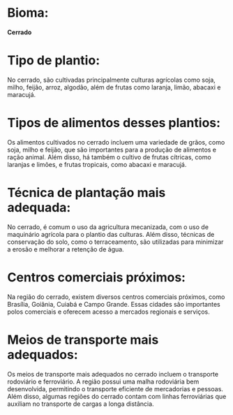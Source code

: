 # Bioma: 
**Cerrado**

# Tipo de plantio: 
No cerrado, são cultivadas principalmente culturas agrícolas como soja, milho, feijão, arroz, algodão, além de frutas como laranja, limão, abacaxi e maracujá. 

# Tipos de alimentos desses plantios:
 Os alimentos cultivados no cerrado incluem uma variedade de grãos, como soja, milho e feijão, que são importantes para a produção de alimentos e ração animal. Além disso, há também o cultivo de frutas cítricas, como laranjas e limões, e frutas tropicais, como abacaxi e maracujá. 

# Técnica de plantação mais adequada:
 No cerrado, é comum o uso da agricultura mecanizada, com o uso de maquinário agrícola para o plantio das culturas. Além disso, técnicas de conservação do solo, como o terraceamento, são utilizadas para minimizar a erosão e melhorar a retenção de água. 

# Centros comerciais próximos:
 Na região do cerrado, existem diversos centros comerciais próximos, como Brasília, Goiânia, Cuiabá e Campo Grande. Essas cidades são importantes polos comerciais e oferecem acesso a mercados regionais e serviços. 

# Meios de transporte mais adequados:
 Os meios de transporte mais adequados no cerrado incluem o transporte rodoviário e ferroviário. A região possui uma malha rodoviária bem desenvolvida, permitindo o transporte eficiente de mercadorias e pessoas. Além disso, algumas regiões do cerrado contam com linhas ferroviárias que auxiliam no transporte de cargas a longa distância.


